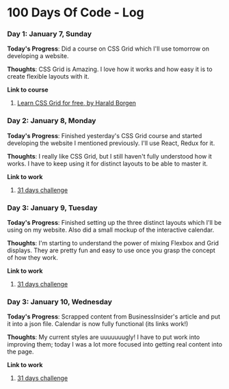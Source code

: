 # 100 Days Of Code - Log

### Day 1: January 7, Sunday

**Today's Progress**: Did a course on CSS Grid which I'll use tomorrow on developing a website.

**Thoughts**: CSS Grid is Amazing. I love how it works and how easy it is to create flexible layouts with it.

**Link to course**
1. [Learn CSS Grid for free, by Harald Borgen ](https://scrimba.com/g/gR8PTE)

### Day 2: January 8, Monday

**Today's Progress**: Finished yesterday's CSS Grid course and started developing the website I mentioned previously. I'll use React, Redux for it.

**Thoughts**: I really like CSS Grid, but I still haven't fully understood how it works. I have to keep using it for distinct layouts to be able to master it.

**Link to work**
1. [31 days challenge](https://github.com/mortaldraw/31DayGuide)

### Day 3: January 9, Tuesday

**Today's Progress**: Finished setting up the three distinct layouts which I'll be using on my website. Also did a small mockup of the interactive calendar.

**Thoughts**: I'm starting to understand the power of mixing Flexbox and Grid displays. They are pretty fun and easy to use once you grasp the concept of how they work.

**Link to work**
1. [31 days challenge](https://github.com/mortaldraw/31DayGuide)

### Day 3: January 10, Wednesday

**Today's Progress**: Scrapped content from BusinessInsider's article and put it into a json file. Calendar is now fully functional (its links work!)

**Thoughts**: My current styles are uuuuuuugly! I have to put work into improving them; today I was a lot more focused into getting real content into the page.

**Link to work**
1. [31 days challenge](https://github.com/mortaldraw/31DayGuide)
